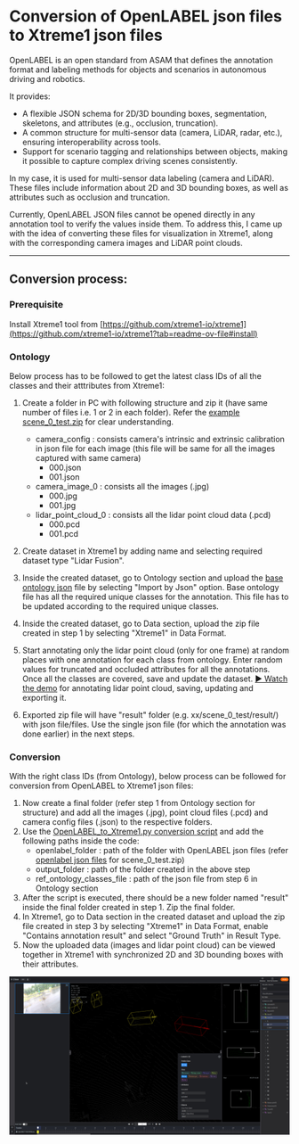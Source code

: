 # Conversion of OpenLABEL json files to Xtreme1 json files

OpenLABEL is an open standard from ASAM that defines the annotation format and labeling methods for objects and scenarios in autonomous driving and robotics. 

It provides:
- A flexible JSON schema for 2D/3D bounding boxes, segmentation, skeletons, and attributes (e.g., occlusion, truncation).
- A common structure for multi-sensor data (camera, LiDAR, radar, etc.), ensuring interoperability across tools.
- Support for scenario tagging and relationships between objects, making it possible to capture complex driving scenes consistently.

In my case, it is used for multi-sensor data labeling (camera and LiDAR). These files include information about 2D and 3D bounding boxes, as well as attributes such as occlusion and truncation.

Currently, OpenLABEL JSON files cannot be opened directly in any annotation tool to verify the values inside them. To address this, I came up with the idea of converting these files for visualization in Xtreme1, along with the corresponding camera images and LiDAR point clouds.

---
## Conversion process:
### Prerequisite
Install Xtreme1 tool from [https://github.com/xtreme1-io/xtreme1](https://github.com/xtreme1-io/xtreme1?tab=readme-ov-file#install)

### Ontology
Below process has to be followed to get the latest class IDs of all the classes and their atttributes from Xtreme1:
1. Create a folder in PC with following structure and zip it (have same number of files i.e. 1 or 2 in each folder). Refer the [example scene_0_test.zip](https://github.com/surendrakoganti/OpenLABEL_to_Xtreme1/blob/main/scene_0_test.zip) for clear understanding.
   * camera_config : consists camera's intrinsic and extrinsic calibration in json file for each image (this file will be same for all the images captured with same camera)
       * 000.json
       * 001.json
   * camera_image_0 : consists all the images (.jpg)
       * 000.jpg
       * 001.jpg
   * lidar_point_cloud_0 : consists all the lidar point cloud data (.pcd)
       * 000.pcd
       * 001.pcd

2. Create dataset in Xtreme1 by adding name and selecting required dataset type "Lidar Fusion".
3. Inside the created dataset, go to Ontology section and upload the [base ontology json](https://github.com/surendrakoganti/OpenLABEL_to_Xtreme1/blob/main/base_ontology.json) file by selecting "Import by Json" option. Base ontology file has all the required unique classes for the annotation. This file has to be updated according to the required unique classes.
4. Inside the created dataset, go to Data section, upload the zip file created in step 1 by selecting "Xtreme1" in Data Format.
5. Start annotating only the lidar point cloud (only for one frame) at random places with one annotation for each class from ontology. Enter random values for truncated and occluded attributes for all the annotations. Once all the classes are covered, save and update the dataset. [▶️ Watch the demo](annotating_lidar_point_cloud.mp4) for annotating lidar point cloud, saving, updating and exporting it.
6. Exported zip file will have "result" folder (e.g. xx/scene_0_test/result/) with json file/files. Use the single json file (for which the annotation was done earlier) in the next steps.

### Conversion
With the right class IDs (from Ontology), below process can be followed for conversion from OpenLABEL to Xtreme1 json files:
1. Now create a final folder (refer step 1 from Ontology section for structure) and add all the images (.jpg), point cloud files (.pcd) and camera config files (.json) to the respective folders. 
2. Use the [OpenLABEL_to_Xtreme1.py conversion script](https://github.com/surendrakoganti/OpenLABEL_to_Xtreme1/blob/main/OpenLABEL_to_Xtreme1.py) and add the following paths inside the code:
   * openlabel_folder : path of the folder with OpenLABEL json files (refer [openlabel json files](https://github.com/surendrakoganti/OpenLABEL_to_Xtreme1/blob/main/scene_0_test.zip) for scene_0_test.zip)
   * output_folder : path of the folder created in the above step
   * ref_ontology_classes_file : path of the json file from step 6 in Ontology section
3. After the script is executed, there should be a new folder named "result" inside the final folder created in step 1. Zip the final folder.
4. In Xtreme1, go to Data section in the created dataset and upload the zip file created in step 3 by selecting "Xtreme1" in Data Format, enable "Contains annotation result" and select "Ground Truth" in Result Type.
5. Now the uploaded data (images and lidar point cloud) can be viewed together in Xtreme1 with synchronized 2D and 3D bounding boxes with their attributes.
   
<div align="center">
  <img src="visualization_in_Xtreme1.png" alt="visualization_in_Xtreme1" width="700"/>
</div>